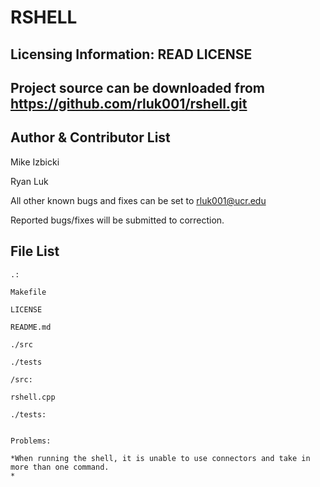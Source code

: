 RSHELL
=======

Licensing Information: READ LICENSE
---
Project source can be downloaded from https://github.com/rluk001/rshell.git
----

Author & Contributor List
-----------
Mike Izbicki

Ryan Luk

All other known bugs and fixes can be set to rluk001@ucr.edu

Reported bugs/fixes will be submitted to correction.

File List
---------
```
.:

Makefile

LICENSE

README.md

./src

./tests
```
```
/src:

rshell.cpp
```
```
./tests:


Problems:

*When running the shell, it is unable to use connectors and take in more than one command.
*




